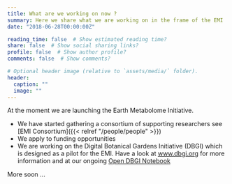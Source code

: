 ```yaml
---
title: What are we working on now ?
summary: Here we share what we are working on in the frame of the EMI
date: "2018-06-28T00:00:00Z"

reading_time: false  # Show estimated reading time?
share: false  # Show social sharing links?
profile: false  # Show author profile?
comments: false  # Show comments?

# Optional header image (relative to `assets/media/` folder).
header:
  caption: ""
  image: ""
---
```


At the moment we are launching the Earth Metabolome Initiative.

- We have started gathering a consortium of supporting researchers see [EMI Consortium]({{< relref "/people/people" >}})
- We apply to funding opportunities
- We are working on the Digital Botanical Gardens Initiative (DBGI) which is designed as a pilot for the EMI. Have a look at www.dbgi.org for more information and at our ongoing [Open DBGI Notebook](https://www.dbgi.org/dendron-dbgi/)

More soon ...